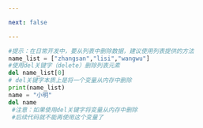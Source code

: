 ```yaml
---

next: false

---
```




<BlogInfo id="971" title="2.del关键字" author="白日梦想猿" pv=0 read_times=0 pre_cost_time="0分11秒" category="高级变量类型" tag_list="['高级变量类型']" create_time="2020.02.09 16:00:24" update_time="2020.11.22 10:56:43" />

```python
#提示：在日常开发中，要从列表中删除数据，建议使用列表提供的方法
name_list = ["zhangsan","lisi","wangwu"]
#使用del关键字（delete）删除列表元素
del name_list[0]
# del关键字本质上是将一个变量从内存中删除
print(name_list)
name = "小明"
del name
 #注意：如果使用del关键字将变量从内存中删除
 #后续代码就不能再使用这个变量了

```



<ActionBox />
